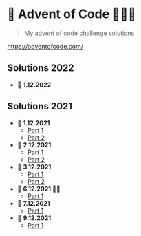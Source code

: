 # 🎄 Advent of Code 👨🏻‍💻
> My advent of code challenge solutions

https://adventofcode.com/

## Solutions 2022
* 📅 **1.12.2022**

## Solutions 2021
* 📅 **1.12.2021**
  * [Part 1](https://github.com/patrikmasiar/advent-of-code/blob/main/2021/day1/part1.java)
  * [Part 2](https://github.com/patrikmasiar/advent-of-code/blob/main/2021/day1/part2.java)
* 📅 **2.12.2021**
  * [Part 1](https://github.com/patrikmasiar/advent-of-code/blob/main/2021/day2/part1.java)
  * [Part 2](https://github.com/patrikmasiar/advent-of-code/blob/main/2021/day2/part2.java)
* 📅 **3.12.2021**
  * [Part 1](https://github.com/patrikmasiar/advent-of-code/blob/main/2021/day3/part1.java)
  * [Part 2](https://github.com/patrikmasiar/advent-of-code/blob/main/2021/day3/part2.java)
* 📅 **6.12.2021 🎅🏼**
  * [Part 1](https://github.com/patrikmasiar/advent-of-code/blob/main/2021/day6/part1.java)
* 📅 **7.12.2021**
  * [Part 1](https://github.com/patrikmasiar/advent-of-code/blob/main/2021/day7/part1.java)
* 📅 **9.12.2021**
  * [Part 1](https://github.com/patrikmasiar/advent-of-code/blob/main/2021/day9/part1.java)
